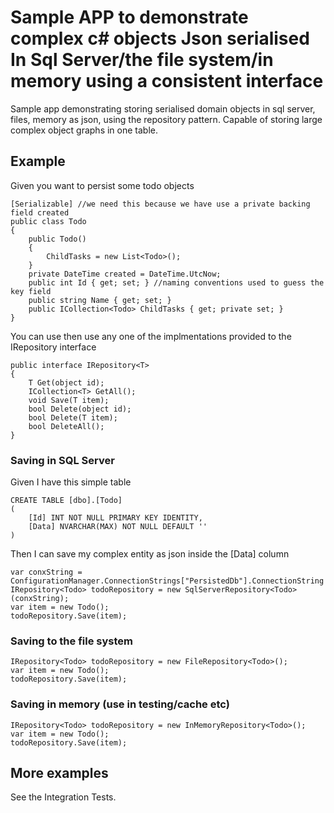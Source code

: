 # Sample APP to demonstrate complex c# objects Json serialised In Sql Server/the file system/in memory using a consistent interface
Sample app demonstrating storing serialised domain objects in sql server, files, memory as json, using the repository pattern. Capable of storing large complex object graphs in one table.

## Example

Given you want to persist some todo objects

    [Serializable] //we need this because we have use a private backing field created
    public class Todo
    {
        public Todo()
        {
            ChildTasks = new List<Todo>();
        }
        private DateTime created = DateTime.UtcNow;
        public int Id { get; set; } //naming conventions used to guess the key field
        public string Name { get; set; }
        public ICollection<Todo> ChildTasks { get; private set; }
    }


You can use then use any one of the implmentations provided to the IRepository interface
 
    public interface IRepository<T>
    {
        T Get(object id);
        ICollection<T> GetAll();
        void Save(T item);
        bool Delete(object id);
        bool Delete(T item);
        bool DeleteAll();
    }

### Saving in SQL Server

Given I have this simple table

    CREATE TABLE [dbo].[Todo]
    (
	    [Id] INT NOT NULL PRIMARY KEY IDENTITY, 
	    [Data] NVARCHAR(MAX) NOT NULL DEFAULT ''
    )

Then I can save my complex entity as json inside the [Data] column

    var conxString = ConfigurationManager.ConnectionStrings["PersistedDb"].ConnectionString
    IRepository<Todo> todoRepository = new SqlServerRepository<Todo>(conxString);
    var item = new Todo();
    todoRepository.Save(item);

### Saving to the file system

    IRepository<Todo> todoRepository = new FileRepository<Todo>();
    var item = new Todo();
    todoRepository.Save(item);

### Saving in memory (use in testing/cache etc)

    IRepository<Todo> todoRepository = new InMemoryRepository<Todo>();
    var item = new Todo();
    todoRepository.Save(item);

## More examples
 See the Integration Tests.